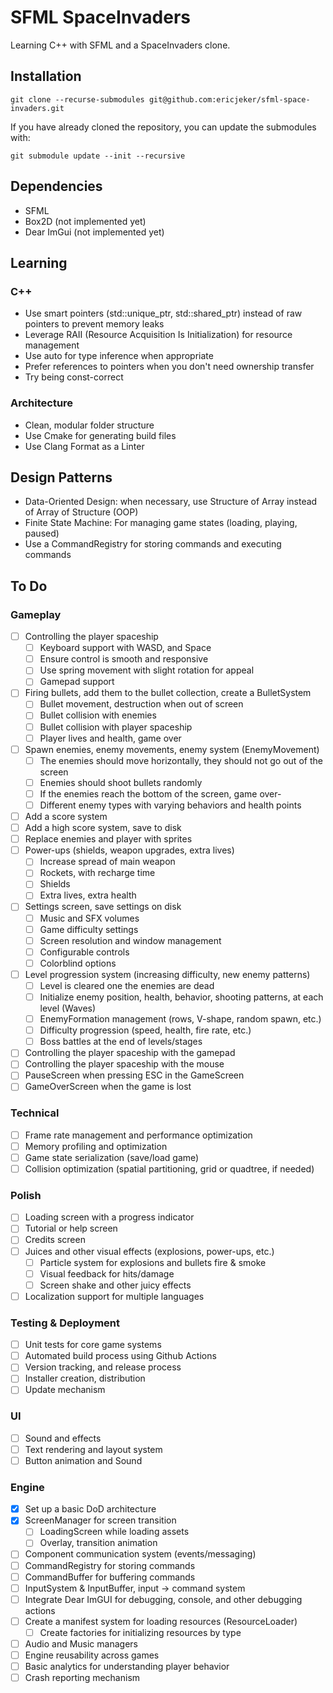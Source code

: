 # SFML SpaceInvaders

Learning C++ with SFML and a SpaceInvaders clone.

## Installation

```shell
git clone --recurse-submodules git@github.com:ericjeker/sfml-space-invaders.git
```

If you have already cloned the repository, you can update the submodules with:

```shell
git submodule update --init --recursive
```

## Dependencies

* SFML
* Box2D (not implemented yet)
* Dear ImGui (not implemented yet)

## Learning

### C++

* Use smart pointers (std::unique_ptr, std::shared_ptr) instead of raw pointers to prevent memory leaks
* Leverage RAII (Resource Acquisition Is Initialization) for resource management
* Use auto for type inference when appropriate
* Prefer references to pointers when you don't need ownership transfer
* Try being const-correct

### Architecture

* Clean, modular folder structure
* Use Cmake for generating build files
* Use Clang Format as a Linter

## Design Patterns

* Data-Oriented Design: when necessary, use Structure of Array instead of Array of Structure (OOP)
* Finite State Machine: For managing game states (loading, playing, paused)
* Use a CommandRegistry for storing commands and executing commands

## To Do

### Gameplay

- [ ] Controlling the player spaceship
  - [ ] Keyboard support with WASD, and Space
  - [ ] Ensure control is smooth and responsive
  - [ ] Use spring movement with slight rotation for appeal
  - [ ] Gamepad support
- [ ] Firing bullets, add them to the bullet collection, create a BulletSystem
  - [ ] Bullet movement, destruction when out of screen
  - [ ] Bullet collision with enemies
  - [ ] Bullet collision with player spaceship
  - [ ] Player lives and health, game over
- [ ] Spawn enemies, enemy movements, enemy system (EnemyMovement)
  - [ ] The enemies should move horizontally, they should not go out of the screen
  - [ ] Enemies should shoot bullets randomly
  - [ ] If the enemies reach the bottom of the screen, game over-
  - [ ] Different enemy types with varying behaviors and health points
- [ ] Add a score system
- [ ] Add a high score system, save to disk
- [ ] Replace enemies and player with sprites
- [ ] Power-ups (shields, weapon upgrades, extra lives)
  - [ ] Increase spread of main weapon
  - [ ] Rockets, with recharge time
  - [ ] Shields
  - [ ] Extra lives, extra health
- [ ] Settings screen, save settings on disk
  - [ ] Music and SFX volumes
  - [ ] Game difficulty settings
  - [ ] Screen resolution and window management
  - [ ] Configurable controls
  - [ ] Colorblind options
- [ ] Level progression system (increasing difficulty, new enemy patterns)
  - [ ] Level is cleared one the enemies are dead 
  - [ ] Initialize enemy position, health, behavior, shooting patterns, at each level (Waves)
  - [ ] EnemyFormation management (rows, V-shape, random spawn, etc.)
  - [ ] Difficulty progression (speed, health, fire rate, etc.)
  - [ ] Boss battles at the end of levels/stages
- [ ] Controlling the player spaceship with the gamepad
- [ ] Controlling the player spaceship with the mouse
- [ ] PauseScreen when pressing ESC in the GameScreen
- [ ] GameOverScreen when the game is lost

### Technical

- [ ] Frame rate management and performance optimization
- [ ] Memory profiling and optimization
- [ ] Game state serialization (save/load game)
- [ ] Collision optimization (spatial partitioning, grid or quadtree, if needed)

### Polish

- [ ] Loading screen with a progress indicator
- [ ] Tutorial or help screen
- [ ] Credits screen
- [ ] Juices and other visual effects (explosions, power-ups, etc.)
  - [ ] Particle system for explosions and bullets fire & smoke
  - [ ] Visual feedback for hits/damage
  - [ ] Screen shake and other juicy effects
- [ ] Localization support for multiple languages

### Testing & Deployment

- [ ] Unit tests for core game systems
- [ ] Automated build process using Github Actions
- [ ] Version tracking, and release process
- [ ] Installer creation, distribution
- [ ] Update mechanism

### UI

- [ ] Sound and effects
- [ ] Text rendering and layout system
- [ ] Button animation and Sound

### Engine

- [x] Set up a basic DoD architecture
- [x] ScreenManager for screen transition
  - [ ] LoadingScreen while loading assets
  - [ ] Overlay, transition animation
- [ ] Component communication system (events/messaging)
- [ ] CommandRegistry for storing commands
- [ ] CommandBuffer for buffering commands
- [ ] InputSystem & InputBuffer, input -> command system
- [ ] Integrate Dear ImGUI for debugging, console, and other debugging actions
- [ ] Create a manifest system for loading resources (ResourceLoader)
  - [ ] Create factories for initializing resources by type
- [ ] Audio and Music managers
- [ ] Engine reusability across games
- [ ] Basic analytics for understanding player behavior
- [ ] Crash reporting mechanism
